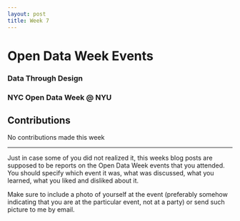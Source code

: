 ```yaml
---
layout: post
title: Week 7
---
```


# Open Data Week Events

### Data Through Design

### NYC Open Data Week @ NYU

## Contributions
No contributions made this week



-----

Just in case some of you did not realized it, this weeks blog posts are supposed to be reports on the Open Data Week events that you attended. You should specify which event it was, what was discussed, what you learned, what you liked and disliked about it.

Make sure to include a photo of yourself at the event (preferably somehow indicating that you are at the particular event, not at a party) or send such picture to me by email.

